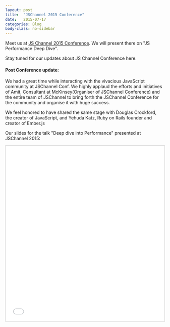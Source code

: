 ```yaml
---
layout: post
title:  "JSChannel 2015 Conference"
date:   2015-07-17
categories: Blog
body-class: no-sidebar
---
```


Meet us at [JS Channel 2015 Conference](http://2015.jschannel.com). We will present there on "JS Performance Deep Dive".

Stay tuned for our updates about JS Channel Conference here.

#### Post Conference update:

We had a great time while interacting with the vivacious JavaScript community at JSChannel Conf. We highly applaud the efforts and initiatives of Amit, Consultant at McKinsey(Organiser of JSChannel Conference) and the entire team of JSChannel to bring forth the JSChannel Conference for the community and organise it with huge success.

We feel honored to have shared the same stage with Douglas Crockford, the creator of JavaScript, and Yehuda Katz, Ruby on Rails founder and creator of Ember.js

Our slides for the talk "Deep dive into Performance" presented at JSChannel 2015:

<iframe src="//www.slideshare.net/slideshow/embed_code/key/kNrhnAshYOn4O8" height="555" frameborder="0" marginwidth="0" marginheight="0" scrolling="no" style="border:1px solid #CCC; border-width:1px; margin-bottom:5px; max-width: 100%;width: 100%;" allowfullscreen> </iframe>